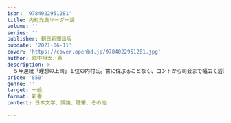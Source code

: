 ```yaml
---
isbn: '9784022951281'
title: 内村光良リーダー論
volume: ''
series: ''
publisher: 朝日新聞出版
pubdate: '2021-06-11'
cover: 'https://cover.openbd.jp/9784022951281.jpg'
author: 畑中翔太／著
description: >-
  ５年連続「理想の上司」１位の内村氏。常に偉ぶることなく、コントから司会まで幅広く活躍する。業界内で信頼が厚い理由の一つは、現場を結束させる力。芸人や俳優、テレビ関係者らの証言から、その稀有なリーダーシップの秘密を紐解く。
price: '850'
genre: ''
target: 一般
format: 新書
content: 日本文学、評論、随筆、その他

---
```

